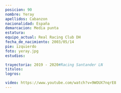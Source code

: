 ```yaml
---
posicion: 90
nombre: Yeray
apellidos: Cabanzon
nacionalidad: España
demarcacion: Media punta
estatura:
equipo_actual: Real Racing Club DH
fecha_de_nacimiento: 2003/05/14
pie: izquierdo
foto: yeray.jpg
estudios:

trayectoria: 2019 - 2020#Racing Santander LN
titulos:
logros: 

video: https://www.youtube.com/watch?v=9WOUX7nqrE8
---
```

